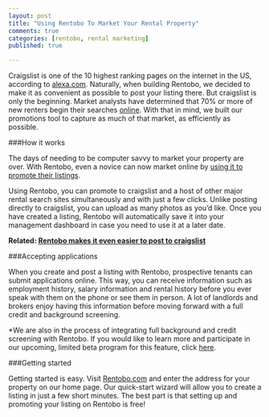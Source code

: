 ```yaml
---
layout: post
title: "Using Rentobo To Market Your Rental Property"
comments: true
categories: [rentobo, rental marketing]
published: true

---
```


Craigslist is one of the 10 highest ranking pages on the internet in the US, according to [alexa.com](http://www.alexa.com/siteinfo/craigslist.org). Naturally, when building Rentobo, we decided to make it as convenient as possible to post your listing there. But craigslist is only the beginning. Market analysts have determined that 70% or more of new renters begin their searches [online](http://www.mynewplace.com/press-releases/magnetic-marketing-apartment-owners-can-snare-the-lions-share-of-renters-by-ramping-up-their-online-initiatives). With that in mind, we built our promotions tool to capture as much of that market, as efficiently as possible.

###How it works

The days of needing to be computer savvy to market your property are over. With Rentobo, even a novice can now market online by [using it to promote their listings](http://www.rentobo.com/howitworks). 

Using Rentobo, you can promote to craigslist and a host of other major rental search sites simultaneously and with just a few clicks. Unlike posting directly to craigslist, you can upload as many photos as you’d like. Once you have created a listing, Rentobo will automatically save it into your management dashboard in case you need to use it at a later date.

**Related: [Rentobo makes it even easier to post to craigslist](http://www.rentobo.com/blog/Rentobo-makes-it-easier-for-you-to-post-to-craigslist/)**

###Accepting applications

When you create and post a listing with Rentobo, prospective tenants can submit applications online. This way, you can receive information such as employment history, salary information and rental history before you ever speak with them on the phone or see them in person. A lot of landlords and brokers enjoy having this information before moving forward with a full credit and background screening.

*We are also in the process of integrating full background and credit screening with Rentobo. If you would like to learn more and participate in our upcoming, limited beta program for this feature, click [here](http://www.rentobo.com/tenant_screening).

###Getting started

Getting started is easy. Visit [Rentobo.com](http://www.rentobo.com) and enter the address for your property on our home page. Our quick-start wizard will allow you to create a listing in just a few short minutes. The best part is that setting up and promoting your listing on Rentobo is free! 
